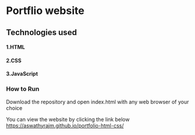 # Portflio website

## Technologies used

#### 1.HTML

#### 2.CSS

#### 3.JavaScript

### How to Run

Download the repository and open index.html with any web browser of your choice

You can view the website by clicking the link below
https://aswathyrajm.github.io/portfolio-html-css/
